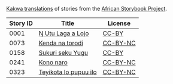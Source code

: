 [Kakwa translations](http://my.africanstorybook.org/language/kakwa) of stories from the [African Storybook Project](http://my.africanstorybook.org).

Story ID | Title | License
-------- | ----- | -------
0001 | [Ŋ Utu Laga a Lojo](http://africanstorybook.org/reader.php?id=9281&d=0&a=1) | [CC-BY](https://creativecommons.org/licenses/by/3.0/)
0073 | [Kenda na torodi](http://africanstorybook.org/stories/kenda-na-torodi) | [CC-BY-NC](https://creativecommons.org/licenses/by-nc/3.0/)
0158 | [Sukuri seku Yugu](http://africanstorybook.org/stories/sukuri-seku-yugu-1) | [CC-BY](https://creativecommons.org/licenses/by/3.0/)
0241 | [Koηo naro](http://africanstorybook.org/stories/koηo-naro) | [CC-BY-NC](https://creativecommons.org/licenses/by-nc/3.0/)
0323 | [Teyikota lo pupuu ilo](http://africanstorybook.org/stories/teyikota-lo-pupuu-ilo) | [CC-BY-NC](https://creativecommons.org/licenses/by-nc/3.0/)
